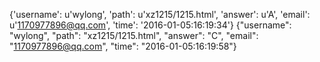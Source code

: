 {'username': u'wylong', 'path': u'xz1215/1215.html', 'answer': u'A', 'email': u'1170977896@qq.com', 'time': '2016-01-05:16:19:34'}
{"username": "wylong", "path": "xz1215/1215.html", "answer": "C", "email": "1170977896@qq.com", "time": "2016-01-05:16:19:58"}